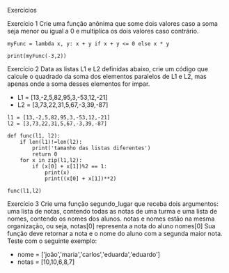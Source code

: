 Exercícios

Exercício 1
Crie uma função anônima que some dois valores caso a soma seja menor ou igual a 0 e multiplica os dois valores caso contrário.

```
myFunc = lambda x, y: x + y if x + y <= 0 else x * y

print(myFunc(-3,2))
``` 

Exercício 2
Data as listas L1 e L2 definidas abaixo, crie um código que calcule o quadrado da soma dos elementos paralelos de L1 e L2, mas apenas onde a soma desses elementos for impar.

- L1 = [13,-2,5,82,95,3,-53,12,-21]
- L2 = [3,73,22,31,5,67,-3,39,-87]

```
l1 = [13,-2,5,82,95,3,-53,12,-21]
l2 = [3,73,22,31,5,67,-3,39,-87]

def func(l1, l2):
    if len(l1)!=len(l2):
        print('tamanho das listas diferentes')
        return 0
    for x in zip(l1,l2):
        if (x[0] + x[1])%2 == 1:
            print(x)
            print((x[0] + x[1])**2)

func(l1,l2)
```
Exercício 3
Crie uma função segundo_lugar que receba dois argumentos: uma lista de notas, contendo todas as notas de uma turma e uma lista de nomes, contendo os nomes dos alunos.
notas e nomes estão na mesma organização, ou seja, notas[0] representa a nota do aluno nomes[0]
Sua função deve retornar a nota e o nome do aluno com a segunda maior nota.
Teste com o seguinte exemplo:

- nome = ['joão','maria','carlos','eduarda','eduardo']
- notas = [10,10,6,8,7]

```

```